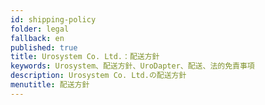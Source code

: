 ```yaml
---
id: shipping-policy
folder: legal
fallback: en
published: true
title: Urosystem Co. Ltd.：配送方針
keywords: Urosystem、配送方針、UroDapter、配送、法的免責事項
description: Urosystem Co. Ltd.の配送方針
menutitle: 配送方針
---
```

